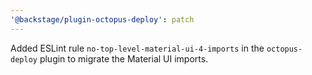 ```yaml
---
'@backstage/plugin-octopus-deploy': patch
---
```


Added ESLint rule `no-top-level-material-ui-4-imports` in the `octopus-deploy` plugin to migrate the Material UI imports.
